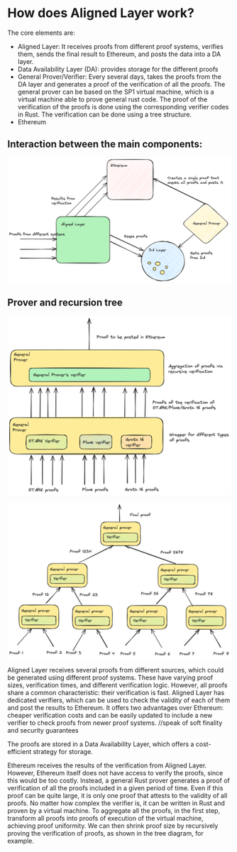# How does Aligned Layer work?

The core elements are:

- Aligned Layer: It receives proofs from different proof systems, verifies them, sends the final result to Ethereum, and posts the data into a DA layer.
- Data Availability Layer (DA): provides storage for the different proofs
- General Prover/Verifier: Every several days, takes the proofs from the DA layer and generates a proof of the verification of all the proofs. The general prover can be based on the SP1 virtual machine, which is a virtual machine able to prove general rust code. The proof of the verification of the proofs is done using the corresponding verifier codes in Rust. The verification can be done using a tree structure.
- Ethereum

## Interaction between the main components:

![Diagram-modular](../images/diagram.png)

## Prover and recursion tree

![Prover](../images/prover.png)

![Recursion](../images/recursion.png)

Aligned Layer receives several proofs from different sources, which could be generated using different proof systems. These have varying proof sizes, verification times, and different verification logic. However, all proofs share a common characteristic: their verification is fast. Aligned Layer has dedicated verifiers, which can be used to check the validity of each of them and post the results to Ethereum. It offers two advantages over Ethereum: cheaper verification costs and can be easily updated to include a new verifier to check proofs from newer proof systems. //speak of soft finality and security guarantees

The proofs are stored in a Data Availability Layer, which offers a cost-efficient strategy for storage.

Ethereum receives the results of the verification from Aligned Layer. However, Ethereum itself does not have access to verify the proofs, since this would be too costly. Instead, a general Rust prover generates a proof of verification of all the proofs included in a given period of time. Even if this proof can be quite large, it is only one proof that attests to the validity of all proofs. No matter how complex the verifier is, it can be written in Rust and proven by a virtual machine. To aggregate all the proofs, in the first step, transform all proofs into proofs of execution of the virtual machine, achieving proof uniformity. We can then shrink proof size by recursively proving the verification of proofs, as shown in the tree diagram, for example.
